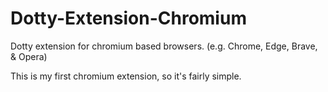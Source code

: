 # Dotty-Extension-Chromium
Dotty extension for chromium based browsers. (e.g. Chrome, Edge, Brave, &amp; Opera)

This is my first chromium extension, so it's fairly simple.
